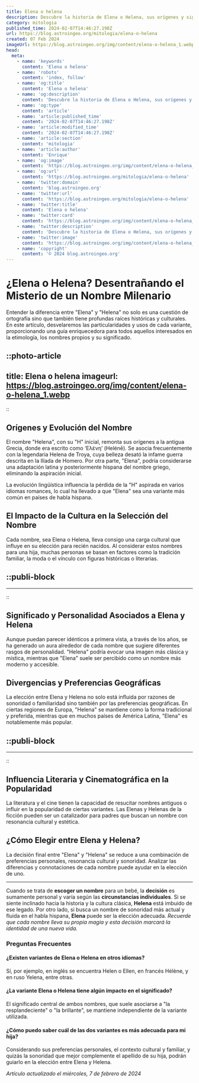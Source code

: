 ```yaml
---
title: Elena o helena
description: Descubre la historia de Elena o Helena, sus orígenes y significados. Explora con nosotros este enigma lleno de cultura y belleza única.
category: mitologia
published_time: 2024-02-07T14:46:27.198Z
url: https://blog.astroingeo.org/mitologia/elena-o-helena
created: 07 Feb 2024
imageUrl: https://blog.astroingeo.org/img/content/elena-o-helena_1.webp
head:
  meta:
    - name: 'keywords'
      content: 'Elena o helena'
    - name: 'robots'
      content: 'index, follow'
    - name: 'og:title'
      content: 'Elena o helena'
    - name: 'og:description'
      content: 'Descubre la historia de Elena o Helena, sus orígenes y significados. Explora con nosotros este enigma lleno de cultura y belleza única.'
    - name: 'og:type'
      content: 'article'
    - name: 'article:published_time'
      content: '2024-02-07T14:46:27.198Z'
    - name: 'article:modified_time'
      content: '2024-02-07T14:46:27.198Z'
    - name: 'article:section'
      content: 'mitologia'
    - name: 'article:author'
      content: 'Enrique'
    - name: 'og:image'
      content: 'https://blog.astroingeo.org/img/content/elena-o-helena_1.webp'
    - name: 'og:url'
      content: 'https://blog.astroingeo.org/mitologia/elena-o-helena'
    - name: 'twitter:domain'
      content: 'blog.astroingeo.org'
    - name: 'twitter:url'
      content: 'https://blog.astroingeo.org/mitologia/elena-o-helena'
    - name: 'twitter:title'
      content: 'Elena o helena'
    - name: 'twitter:card'
      content: 'https://blog.astroingeo.org/img/content/elena-o-helena_1.webp'
    - name: 'twitter:description'
      content: 'Descubre la historia de Elena o Helena, sus orígenes y significados. Explora con nosotros este enigma lleno de cultura y belleza única.'
    - name: 'twitter:image'
      content: 'https://blog.astroingeo.org/img/content/elena-o-helena_1.webp'
    - name: 'copyright'
      content: '© 2024 blog.astroingeo.org'
---
```

# ¿Elena o Helena? Desentrañando el Misterio de un Nombre Milenario

Entender la diferencia entre "Elena" y "Helena" no solo es una cuestión de ortografía sino que también tiene profundas raíces históricas y culturales. En este artículo, desvelaremos las particularidades y usos de cada variante, proporcionando una guía enriquecedora para todos aquellos interesados en la etimología, los nombres propios y su significado.


::photo-article
---
title: Elena o helena
imageurl: https://blog.astroingeo.org/img/content/elena-o-helena_1.webp
---
::


## Orígenes y Evolución del Nombre
El nombre "Helena", con su "H" inicial, remonta sus orígenes a la antigua Grecia, donde era escrito como ‘Ελένη’ (Helénē). Se asocia frecuentemente con la legendaria Helena de Troya, cuya belleza desató la infame guerra descrita en la Ilíada de Homero. Por otra parte, "Elena", podría considerarse una adaptación latina y posteriormente hispana del nombre griego, eliminando la aspiración inicial.

La evolución lingüística influencia la pérdida de la "H" aspirada en varios idiomas romances, lo cual ha llevado a que "Elena" sea una variante más común en países de habla hispana. 

## El Impacto de la Cultura en la Selección del Nombre
Cada nombre, sea Elena o Helena, lleva consigo una carga cultural que influye en su elección para recién nacidos. Al considerar estos nombres para una hija, muchas personas se basan en factores como la tradición familiar, la moda o el vínculo con figuras históricas o literarias.


  ::publi-block
  ---
  ---
  ::
  
  
## Significado y Personalidad Asociados a Elena y Helena
Aunque puedan parecer idénticos a primera vista, a través de los años, se ha generado un aura alrededor de cada nombre que sugiere diferentes rasgos de personalidad. "Helena" podría evocar una imagen más clásica y mística, mientras que "Elena" suele ser percibido como un nombre más moderno y accesible.

## Divergencias y Preferencias Geográficas
La elección entre Elena y Helena no solo está influida por razones de sonoridad o familiaridad sino también por las preferencias geográficas. En ciertas regiones de Europa, "Helena" se mantiene como la forma tradicional y preferida, mientras que en muchos países de América Latina, "Elena" es notablemente más popular.


  ::publi-block
  ---
  ---
  ::
  
  
## Influencia Literaria y Cinematográfica en la Popularidad
La literatura y el cine tienen la capacidad de resucitar nombres antiguos o influir en la popularidad de ciertas variantes. Las Elenas y Helenas de la ficción pueden ser un catalizador para padres que buscan un nombre con resonancia cultural y estética.

## ¿Cómo Elegir entre Elena y Helena?
La decisión final entre "Elena" y "Helena" se reduce a una combinación de preferencias personales, resonancia cultural y sonoridad. Analizar las diferencias y connotaciones de cada nombre puede ayudar en la elección de uno.

---

Cuando se trata de **escoger un nombre** para un bebé, la **decisión** es sumamente personal y varía según las **circunstancias individuales**. Si se siente inclinado hacia la historia y la cultura clásica, **Helena** está imbuido de ese legado. Por otro lado, si busca un nombre de sonoridad más actual y fluida en el habla hispana, **Elena** puede ser la elección adecuada. *Recuerde que cada nombre lleva su propia magia y esta decisión marcará la identidad de una nueva vida.* 

### Preguntas Frecuentes

#### ¿Existen variantes de Elena o Helena en otros idiomas?
Sí, por ejemplo, en inglés se encuentra Helen o Ellen, en francés Hélène, y en ruso Yelena, entre otras.

#### ¿La variante Elena o Helena tiene algún impacto en el significado?
El significado central de ambos nombres, que suele asociarse a "la resplandeciente" o "la brillante", se mantiene independiente de la variante utilizada.

#### ¿Cómo puedo saber cuál de las dos variantes es más adecuada para mi hija?
Considerando sus preferencias personales, el contexto cultural y familiar, y quizás la sonoridad que mejor complemente el apellido de su hija, podrán guiarlo en la elección entre Elena y Helena.

_Artículo actualizado el miércoles, 7 de febrero de 2024_